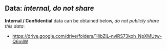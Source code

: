 ## Data: *internal, do not share*
**Internal / Confidential** data can be obtained below, *do not publicly share this data*:
* https://drive.google.com/drive/folders/1lIibZiL-nviRS73koh_NpXMUtw-Q6mlW
